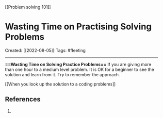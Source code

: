 [[Problem solving 101]]

# Wasting Time on Practising Solving Problems
Created:  [[2022-08-05]]
Tags: #fleeting 

---
**==Wasting Time on Solving Practice Problems==**
If you are giving more than one hour to a medium level problem.
It is OK for a beginner to see the solution and learn from it. 
Try to remember the approach.


[[When you look up the solution to a coding problems]] 













## References
1. 
